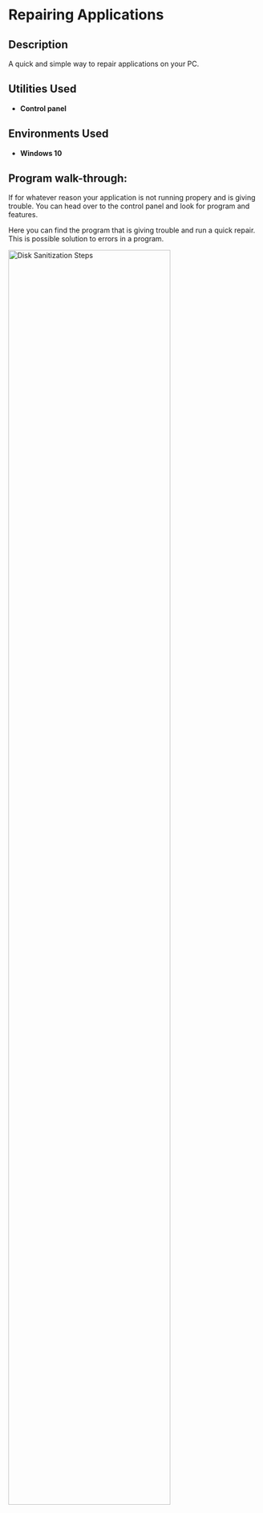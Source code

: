 <h1>Repairing Applications</h1>


<h2>Description</h2>
A quick and simple way to repair applications on your PC.


<h2>Utilities Used</h2>

- <b>Control panel</b> 

<h2>Environments Used </h2>

- <b>Windows 10 </b>

<h2>Program walk-through:</h2>

If for whatever reason your application is not running propery and is giving trouble. You can head over to the control panel and look for program and features.

Here you can find the program that is giving trouble and run a quick repair. This is possible solution to errors in a program.

<img src="https://i.imgur.com/tnUlQ6q.png" style="width:80%;" alt="Disk Sanitization Steps"/>


